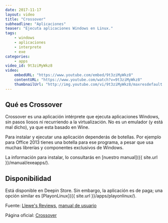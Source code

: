 ```yaml
---
date: 2017-11-17
layout: video
title: "Crossover"
subheadline: "Aplicaciones"
teaser: "Ejecuta aplicaciones Windows en Linux."
tags:
    - windows
    - aplicaciones
    - interprete
    - exe
categories:
    - apps
video_id: 9t3ziMyWkz8
video:
    embedURL: "https://www.youtube.com/embed/9t3ziMyWkz8"
    contentURL: "https://www.youtube.com/watch?v=9t3ziMyWkz8"
    thumbnailUrl: "http://img.youtube.com/vi/9t3ziMyWkz8/maxresdefault.jpg"
---
```

<!--more-->

## Qué es Crossover

Crossover es una aplicación intérprete que ejecuta aplicaciones Windows, sin pasos liosos ni recurriendo a la virtualización. No es un emulador (y está mal dicho), ya que esta basado en Wine.

Para instalar y ejecutar una aplicación dependerás de botellas. Por ejemplo para Office 2013 tienes una botella para ese programa, a pesar que usa muchas librerías y componentes exclusivos de Windows.

La información para instalar, lo consultarás en [nuestro manual]({{ site.url }}/manual/exeapps/).

## Disponibilidad

Está disponible en Deepin Store. Sin embargo, la aplicación es de paga; una opción similar es [PlayonLinux]({{ site.url }}/apps/playonlinux/).

Fuente: [Llewe's Reviews](https://www.youtube.com/channel/UCDWZo5C8MtGA_ZoTCu4UJ7A), [manual de usuario](https://www.codeweavers.com/support/docs/crossover-pro/officesetup)

Página oficial: [Crossover](https://www.codeweavers.com/products)
